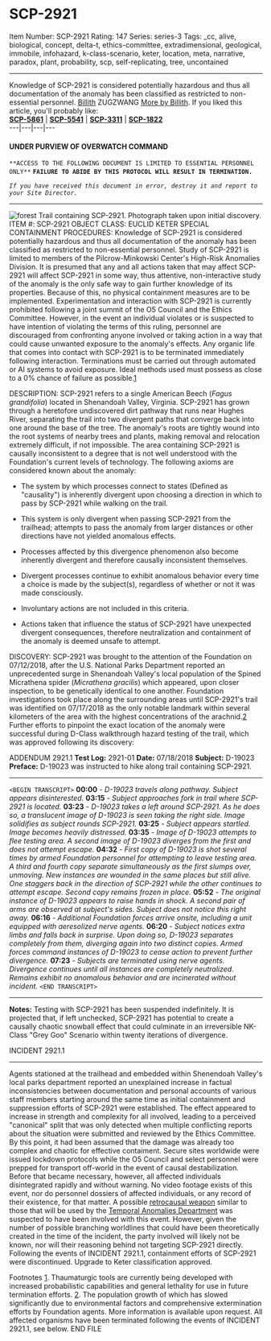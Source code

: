 # SCP-2921
Item Number: SCP-2921
Rating: 147
Series: series-3
Tags: _cc, alive, biological, concept, delta-t, ethics-committee, extradimensional, geological, immobile, infohazard, k-class-scenario, keter, location, meta, narrative, paradox, plant, probability, scp, self-replicating, tree, uncontained

---

Knowledge of SCP-2921 is considered potentially hazardous and thus all documentation of the anomaly has been classified as restricted to non-essential personnel.
[Billith](javascript:;)
ZUGZWANG
[More by Billith](https://scp-wiki.wikidot.com/sr-researcher-james-a-harkness-personnel-file).
If you liked this article, you'll probably like:  
**[SCP-5861](/scp-5861)** | **[SCP-5541](/scp-5541)** | **[SCP-3311](/scp-3311)** | **[SCP-1822](/scp-1822)**  
---|---|---|---  
  
  
  
  
  
  
  
  

#### UNDER PURVIEW OF OVERWATCH COMMAND
`**ACCESS TO THE FOLLOWING DOCUMENT IS LIMITED TO ESSENTIAL PERSONNEL ONLY**`
**`FAILURE TO ABIDE BY THIS PROTOCOL WILL RESULT IN TERMINATION.`**  
  
  
_`If you have received this document in error, destroy it and report to your Site Director.`_
  
  
  
  
  
  
  
  

* * *
![forest](https://scp-wiki.wdfiles.com/local--files/scp-2921/forest)
Trail containing SCP-2921. Photograph taken upon initial discovery.
ITEM #: SCP-2921
OBJECT CLASS: EUCLID KETER
SPECIAL CONTAINMENT PROCEDURES: Knowledge of SCP-2921 is considered potentially hazardous and thus all documentation of the anomaly has been classified as restricted to non-essential personnel. Study of SCP-2921 is limited to members of the Pilcrow-Minkowski Center's High-Risk Anomalies Division.
It is presumed that any and all actions taken that may affect SCP-2921 will affect SCP-2921 in some way, thus attentive, non-interactive study of the anomaly is the only safe way to gain further knowledge of its properties. Because of this, no physical containment measures are to be implemented.
Experimentation and interaction with SCP-2921 is currently prohibited following a joint summit of the O5 Council and the Ethics Committee. However, in the event an individual violates or is suspected to have intention of violating the terms of this ruling, personnel are discouraged from confronting anyone involved or taking action in a way that could cause unwanted exposure to the anomaly's effects. Any organic life that comes into contact with SCP-2921 is to be terminated immediately following interaction. Terminations must be carried out through automated or AI systems to avoid exposure. Ideal methods used must possess as close to a 0% chance of failure as possible.[1](javascript:;)
  

DESCRIPTION: SCP-2921 refers to a single American Beech (_Fagus grandifolia_) located in Shenandoah Valley, Virginia. SCP-2921 has grown through a heretofore undiscovered dirt pathway that runs near Hughes River, separating the trail into two divergent paths that converge back into one around the base of the tree. The anomaly's roots are tightly wound into the root systems of nearby trees and plants, making removal and relocation extremely difficult, if not impossible.
The area containing SCP-2921 is causally inconsistent to a degree that is not well understood with the Foundation's current levels of technology. The following axioms are considered known about the anomaly:
  

  * The system by which processes connect to states (Defined as "causality") is inherently divergent upon choosing a direction in which to pass by SCP-2921 while walking on the trail.

  * This system is only divergent when passing SCP-2921 from the trailhead; attempts to pass the anomaly from larger distances or other directions have not yielded anomalous effects.

  * Processes affected by this divergence phenomenon also become inherently divergent and therefore causally inconsistent themselves.

  * Divergent processes continue to exhibit anomalous behavior every time a choice is made by the subject(s), regardless of whether or not it was made consciously.

  * Involuntary actions are not included in this criteria.

  * Actions taken that influence the status of SCP-2921 have unexpected divergent consequences, therefore neutralization and containment of the anomaly is deemed unsafe to attempt.

  

DISCOVERY: SCP-2921 was brought to the attention of the Foundation on 07/12/2018, after the U.S. National Parks Department reported an unprecedented surge in Shenandoah Valley's local population of the Spined Micrathena spider (_Micrathena gracilis_) which appeared, upon closer inspection, to be genetically identical to one another. Foundation investigations took place along the surrounding areas until SCP-2921's trail was identified on 07/17/2018 as the only notable landmark within several kilometers of the area with the highest concentrations of the arachnid.[2](javascript:;) Further efforts to pinpoint the exact location of the anomaly were successful during D-Class walkthrough hazard testing of the trail, which was approved following its discovery:
  

ADDENDUM 2921.1
**Test Log:** 2921-01
**Date:** 07/18/2018
**Subject:** D-19023
**Preface:** D-19023 was instructed to hike along trail containing SCP-2921.
* * *
`<BEGIN TRANSCRIPT>`
**00:00** \- _D-19023 travels along pathway. Subject appears disinterested._
**03:15** \- _Subject approaches fork in trail where SCP-2921 is located._
**03:23** \- _D-19023 takes a left around SCP-2921. As he does so, a translucent image of D-19023 is seen taking the right side. Image solidifies as subject rounds SCP-2921._
**03:25** \- _Subject appears startled. Image becomes heavily distressed._
**03:35** \- _Image of D-19023 attempts to flee testing area. A second image of D-19023 diverges from the first and does not attempt escape._
**04:32** \- _First copy of D-19023 is shot several times by armed Foundation personnel for attempting to leave testing area. A third and fourth copy separate simultaneously as the first slumps over, unmoving. New instances are wounded in the same places but still alive. One staggers back in the direction of SCP-2921 while the other continues to attempt escape. Second copy remains frozen in place._
**05:52** \- _The original instance of D-19023 appears to raise hands in shock. A second pair of arms are observed at subject's sides. Subject does not notice this right away._
**06:16** \- _Additional Foundation forces arrive onsite, including a unit equipped with aeresolized nerve agents._
**06:20** \- _Subject notices extra limbs and falls back in surprise. Upon doing so, D-19023 separates completely from them, diverging again into two distinct copies. Armed forces command instances of D-19023 to cease action to prevent further divergence._
**07:23** \- _Subjects are terminated using nerve agents. Divergence continues until all instances are completely neutralized. Remains exhibit no anomalous behavior and are incinerated without incident._
`<END TRANSCRIPT>`
* * *
**Notes:** Testing with SCP-2921 has been suspended indefinitely. It is projected that, if left unchecked, SCP-2921 has potential to create a causally chaotic snowball effect that could culminate in an irreversible NK-Class "Grey Goo" Scenario within twenty iterations of divergence.
  

INCIDENT 2921.1
* * *
Agents stationed at the trailhead and embedded within Shenendoah Valley's local parks department reported an unexplained increase in factual inconsistencies between documentation and personal accounts of various staff members starting around the same time as initial containment and suppression efforts of SCP-2921 were established. The effect appeared to increase in strength and complexity for all involved, leading to a perceived "canonical" split that was only detected when multiple conflicting reports about the situation were submitted and reviewed by the Ethics Committee. By this point, it had been assumed that the damage was already too complex and chaotic for effective contaiment. Secure sites worldwide were issued lockdown protocols while the O5 Council and select personnel were prepped for transport off-world in the event of causal destabilization.
Before that became necessary, however, all affected individuals disintegrated rapidly and without warning. No video footage exists of this event, nor do personnel dossiers of affected individuals, or any record of their existence, for that matter. A possible [retrocausal weapon](http://www.scp-wiki.net/scp-3797) similar to those that will be used by the [Temporal Anomalies Department](https://scp-wiki.wikidot.com/welcome-to-delta-t) was suspected to have been involved with this event. However, given the number of possible branching worldlines that could have been theoretically created in the time of the incident, the party involved will likely not be known, nor will their reasoning behind not targeting SCP-2921 directly.
Following the events of INCIDENT 2921.1, containment efforts of SCP-2921 were discontinued. Upgrade to Keter classification approved.
  

Footnotes
[1](javascript:;). Thaumaturgic tools are currently being developed with increased probabilistic capabilities and general lethality for use in future termination efforts.
[2](javascript:;). The population growth of which has slowed significantly due to environmental factors and comprehensive extermination efforts by Foundation agents. More information is available upon request. All affected organisms have been terminated following the events of INCIDENT 2921.1, see below.
END FILE